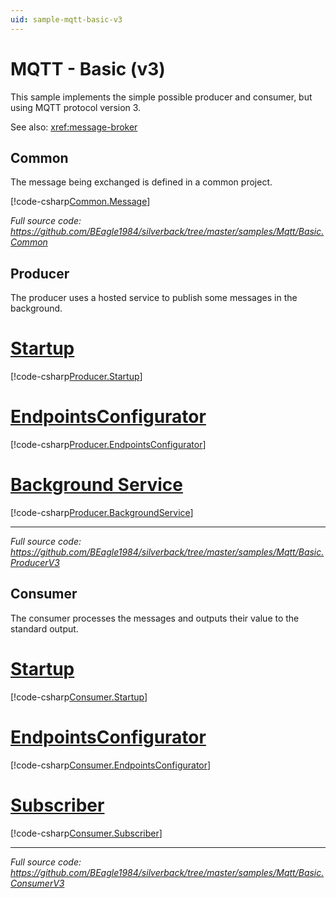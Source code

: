 ```yaml
---
uid: sample-mqtt-basic-v3
---
```


# MQTT - Basic (v3)

This sample implements the simple possible producer and consumer, but using MQTT protocol version 3.

See also: <xref:message-broker>

## Common

The message being exchanged is defined in a common project.

[!code-csharp[Common.Message](../../../samples/Mqtt/Basic.Common/SampleMessage.cs)]

_Full source code: https://github.com/BEagle1984/silverback/tree/master/samples/Mqtt/Basic.Common_


## Producer

The producer uses a hosted service to publish some messages in the background.

# [Startup](#tab/producer-startup)
[!code-csharp[Producer.Startup](../../../samples/Mqtt/Basic.ProducerV3/Startup.cs)]
# [EndpointsConfigurator](#tab/producer-endpoints)
[!code-csharp[Producer.EndpointsConfigurator](../../../samples/Mqtt/Basic.ProducerV3/EndpointsConfigurator.cs)]
# [Background Service](#tab/producer-background-service)
[!code-csharp[Producer.BackgroundService](../../../samples/Mqtt/Basic.ProducerV3/ProducerBackgroundService.cs)]
***

_Full source code: https://github.com/BEagle1984/silverback/tree/master/samples/Mqtt/Basic.ProducerV3_

## Consumer

The consumer processes the messages and outputs their value to the standard output.

# [Startup](#tab/consumer-startup)
[!code-csharp[Consumer.Startup](../../../samples/Mqtt/Basic.ConsumerV3/Startup.cs)]
# [EndpointsConfigurator](#tab/consumer-endpoints)
[!code-csharp[Consumer.EndpointsConfigurator](../../../samples/Mqtt/Basic.ConsumerV3/EndpointsConfigurator.cs)]
# [Subscriber](#tab/consumer-subscriber)
[!code-csharp[Consumer.Subscriber](../../../samples/Mqtt/Basic.ConsumerV3/SampleMessageSubscriber.cs)]
***

_Full source code: https://github.com/BEagle1984/silverback/tree/master/samples/Mqtt/Basic.ConsumerV3_
